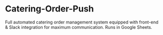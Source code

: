 # Catering-Order-Push
Full automated catering order management system equipped with front-end &amp; Slack integration for maximum communication. Runs in Google Sheets.
